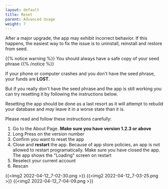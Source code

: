 ```yaml
---
layout: default
title: Reset
parent: Advanced Usage
weight: 7
---
```


After a major upgrade, the app may exhibit incorrect behavior.
If this happens, the easiest way to fix the issue
is to uninstall, reinstall and restore from seed.

{{% notice warning %}}
You should always have a safe copy of your seed phrase
{{% /notice %}}

If your phone or computer crashes and you don't have the seed phrase,
your funds are **LOST**. 

But if you really don't have the seed phrase and the app is still working
you can try resetting it by following the instructions below.

Resetting the app should be done as a last resort as it will
attempt to rebuild your database and *may* leave it in a worse
state than it is.

Please read and follow these instructions carefully:

1. Go to the About Page. **Make sure you have version 1.2.3 or above**
2. Long Press on the version number
3. Confirm you want to reset the app
4. Close and **restart** the app. Because of app store policies,
an app is not allowed to restart programatically. Make sure you
have closed the app. The app shows the "Loading" screen on
restart
5. Reselect your current account
6. Rescan

{{<img2 2022-04-12_7-02-30.png >}}
{{<img2 2022-04-12_7-03-25.png >}}
{{<img2 2022-04-12_7-04-09.png >}}
